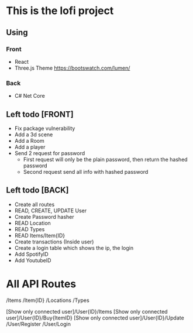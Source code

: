 # This is the lofi project
## Using
### Front
- React
- Three.js
Theme https://bootswatch.com/lumen/

### Back
- C# Net Core


## Left todo [FRONT]
- Fix package vulnerability
- Add a 3d scene
- Add a Room
- Add a player
- Send 2 request for password
  - First request will only be the plain password, then return the hashed password
  - Second request send all info with hashed password


## Left todo [BACK]
- Create all routes
- READ, CREATE, UPDATE User
- Create Password hasher
- READ Location
- READ Types
- READ Items/Item{ID}
- Create transactions (Inside user)
- Create a login table which shows the ip, the login
- Add SpotifyID
- Add YoutubeID

# All API Routes
/Items
/Item{ID}
/Locations
/Types

[Show only connected user]/User{ID}/Items
[Show only connected user]/User{ID}/Buy{ItemID}
[Show only connected user]/User{ID}/Update
/User/Register
/User/Login


